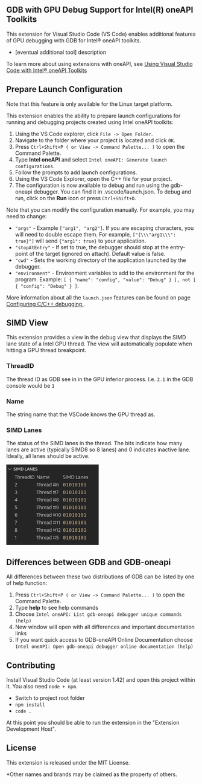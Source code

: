 ## GDB with GPU Debug Support for Intel(R) oneAPI Toolkits

This extension for Visual Studio Code (VS Code) enables
additional features of GPU debugging with GDB for Intel® oneAPI toolkits.

- [eventual additional tool] description

To learn more about using extensions with oneAPI, see [Using Visual Studio Code with Intel® oneAPI Toolkits](https://software.intel.com/content/www/us/en/develop/documentation/using-vs-code-with-intel-oneapi/top.html)

## Prepare Launch Configuration
Note that this feature is only available for the Linux target platform.

This extension enables the ability to prepare launch configurations for running and debugging projects created using Intel oneAPI toolkits:
1. Using the VS Code explorer, click `File -> Open Folder`.
2. Navigate to the folder where your project is located and click `OK`.
3. Press `Ctrl+Shift+P ( or View -> Command Palette... )` to open the Command Palette.
4. Type **Intel oneAPI** and select `Intel oneAPI: Generate launch configurations`.
5. Follow the prompts to add launch configurations.
6. Using the VS Code Explorer, open the C++ file for your project.
8. The configuration is now available to debug and run using the gdb-oneapi debugger. You can find it in .vscode/launch.json. To debug and run, click on the **Run** icon or press `Ctrl+Shift+D`.

Note that you can modify the configuration manually. For example, you may need to change:

* `"args"` - Example `["arg1", "arg2"]`. If you are escaping characters, you will need to double escape them. For example, `["{\\\"arg1\\\": true}"]` will send `{"arg1": true}` to your application.
* `"stopAtEntry"` - If set to true, the debugger should stop at the entry-point of the target (ignored on attach). Default value is false.
* `"cwd"` - Sets the working directory of the application launched by the debugger.
* `"environment"` - Environment variables to add to the environment for the program. Example: `[ { "name": "config", "value": "Debug" } ], not [ { "config": "Debug" } ]`.

More information about all the `launch.json` features can be found on page [Configuring C/C++ debugging
](https://code.visualstudio.com/docs/cpp/launch-json-reference).

## SIMD View
This extension provides a view in the debug view that displays the SIMD lane state of a Intel GPU thread. The view will automatically populate when hitting a GPU thread breakpoint.

### ThreadID
The thread ID as GDB see in in the GPU inferior process. I.e. `2.1` in the GDB console would be `1` 

### Name
The string name that the VSCode knows the GPU thread as.

### SIMD Lanes
The status of the SIMD lanes in the thread. The bits indicate how many lanes are active (typically SIMD8 so 8 lanes) and 0 indicates inactive lane.
Ideally, all lanes should be active.

![View of SIMD view in VSCode debug session](/media/simd.png)

## Differences between GDB and GDB-oneapi
All differences between these two distributions of GDB can be listed by one of help function:
1. Press `Ctrl+Shift+P ( or View -> Command Palette... )` to open the Command Palette.
2. Type **help** to see help commands
3. Choose `Intel oneAPI: List gdb-oneapi debugger unique commands (help)`
4. New window will open with all differences and important documentation links
5. If you want quick access to GDB-oneAPI Online Documentation choose `Intel oneAPI: Open gdb-oneapi debugger online documentation (help)`

## Contributing
Install Visual Studio Code (at least version 1.42) and open this project within it. You also need `node + npm`.
- Switch to project root folder
- `npm install`
- `code .`

At this point you should be able to run the extension in the "Extension Development Host".

## License
This extension is released under the MIT License.

*Other names and brands may be claimed as the property of others.

